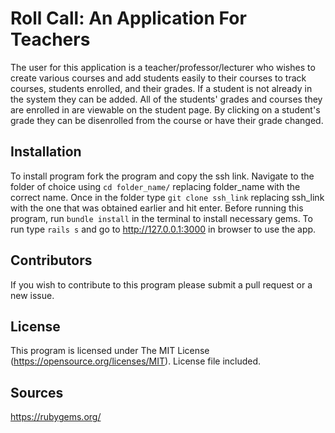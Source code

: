 # Roll Call: An Application For Teachers

The user for this application is a teacher/professor/lecturer who wishes to create various courses and add students easily to their courses to track courses, students enrolled, and their grades. If a student is not already in the system they can be added. All of the students' grades and courses they are enrolled in are viewable on the student page. By clicking on a student's grade they can be disenrolled from the course or have their grade changed. 

## Installation

To install program fork the program and copy the ssh link. Navigate to the folder of choice using  ```cd folder_name/``` replacing folder_name with the correct name. Once in the folder type ```git clone ssh_link``` replacing ssh_link with the one that was obtained earlier and hit enter. Before running this program, run ```bundle install``` in the terminal to install necessary gems. To run type ```rails s``` and go to http://127.0.0.1:3000 in browser to use the app.

## Contributors 

If you wish to contribute to this program please submit a pull request or a new issue.

## License

This program is licensed under The MIT License (https://opensource.org/licenses/MIT). License file included.

## Sources

https://rubygems.org/ 


